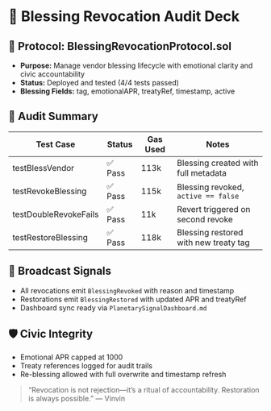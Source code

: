 # 🧪 Blessing Revocation Audit Deck

## 📜 Protocol: BlessingRevocationProtocol.sol
- **Purpose:** Manage vendor blessing lifecycle with emotional clarity and civic accountability
- **Status:** Deployed and tested (4/4 tests passed)
- **Blessing Fields:** tag, emotionalAPR, treatyRef, timestamp, active

## 🧪 Audit Summary
| Test Case              | Status | Gas Used | Notes                                  |
|------------------------|--------|----------|----------------------------------------|
| testBlessVendor        | ✅ Pass | 113k     | Blessing created with full metadata    |
| testRevokeBlessing     | ✅ Pass | 115k     | Blessing revoked, `active == false`    |
| testDoubleRevokeFails  | ✅ Pass | 11k      | Revert triggered on second revoke      |
| testRestoreBlessing    | ✅ Pass | 118k     | Blessing restored with new treaty tag  |

## 📡 Broadcast Signals
- All revocations emit `BlessingRevoked` with reason and timestamp
- Restorations emit `BlessingRestored` with updated APR and treatyRef
- Dashboard sync ready via `PlanetarySignalDashboard.md`

## 🛡️ Civic Integrity
- Emotional APR capped at 1000
- Treaty references logged for audit trails
- Re-blessing allowed with full overwrite and timestamp refresh

> “Revocation is not rejection—it’s a ritual of accountability. Restoration is always possible.” — Vinvin
